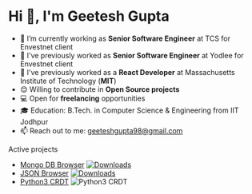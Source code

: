 <!--### Hi there 👋

**geetesh-gupta/geetesh-gupta** is a ✨ _special_ ✨ repository because its `README.md` (this file) appears on your GitHub profile.

Here are some ideas to get you started:\-->

<h1 align="left">Hi 👋, I'm Geetesh Gupta</h1>

<!--<h3 align="center">A passionate developer and casual gamer</h3>-->
<!-- - 🌱 I’m currently learning **data structure & algorithms, web and app development**  -->
<!-- - 👍 Looking for opportunities to join as an intern/full time candidate as a **software engineer** -->
<!-- - ⚡ Fun fact: I love Assassin's Creed game series and would be happy to have a discussion  -->

- 🔭 I’m currently working as **Senior Software Engineer** at TCS for Envestnet client
- 🔭 I've previously worked as **Senior Software Engineer** at Yodlee for Envestnet client
- 🔭 I've previously worked as a **React Developer** at Massachusetts Institute of Technology (**MIT**)
- 😊 Willing to contribute in **Open Source projects**
- 💻 Open for **freelancing** opportunities
- 🎓 Education: B.Tech. in Computer Science & Engineering from IIT Jodhpur
- 📫 Reach out to me: geeteshgupta98@gmail.com


Active projects 
- [Mongo DB Browser](https://plugins.jetbrains.com/plugin/20002-mongo-db-browser) [![Downloads](https://img.shields.io/jetbrains/plugin/d/20002-mongo-db-browser.svg)](https://plugins.jetbrains.com/plugin/20002-mongo-db-browser)
- [JSON Browser](https://plugins.jetbrains.com/plugin/20013-json-browser) [![Downloads](https://img.shields.io/jetbrains/plugin/d/20013-json-browser.svg)](https://plugins.jetbrains.com/plugin/20013-json-browser)
- [Python3 CRDT](https://github.com/anshulahuja98/python3-crdt) ![Python3 CRDT](https://img.shields.io/github/stars/anshulahuja98/python3-crdt?style=social)
<!--
<p align='center'>
  <img src = "https://github-readme-stats.vercel.app/api/top-langs/?username=geetesh-gupta&layout=compact">
</p>
-->
<!--
<details open>
<summary>💻 <b>My Tech Stack</b> :</summary>
  <br/>

-->

<!--
💻 <b>My Tech Stack:</b> <br/> <br/>
<img src="https://img.shields.io/badge/python%20-%2314354C.svg?&style=for-the-badge&logo=python&logoColor=white"/> 
<img src="https://img.shields.io/badge/c%20-%2300599C.svg?&style=for-the-badge&logo=c&logoColor=white"/>
<img src="https://img.shields.io/badge/c++%20-%2300599C.svg?&style=for-the-badge&logo=c%2B%2B&ogoColor=white"/>  
<img src="https://img.shields.io/badge/javascript-%23F7DF1E.svg?&style=for-the-badge&logo=javascript&logoColor=black"/>
<img src="https://img.shields.io/badge/react%20-%2361DAFB.svg?&style=for-the-badge&logo=react&logoColor=black"/>
<img src="https://img.shields.io/badge/html-%23E34F26.svg?&style=for-the-badge&logo=html5&logoColor=white"/> 
<img src="https://img.shields.io/badge/css-%231572B6.svg?&style=for-the-badge&logo=css3&logoColor=white"/>
<img src="https://img.shields.io/badge/markdown-%23000000.svg?&style=for-the-badge&logo=markdown&logoColor=white"/> 
<img src="https://img.shields.io/badge/git%20-%23F05033.svg?&style=for-the-badge&logo=git&logoColor=white"/>
<!--
</details>
-->


<!--
👋 <b>Connect with me</b> :
  <br/> <br/>
[<img src="https://img.shields.io/badge/linkedin-%230077B5.svg?&style=for-the-badge&logo=linkedin&logoColor=white" />](https://www.linkedin.com/in/geetesh-gupta/) 
[<img src="https://img.shields.io/badge/twitter-%231DA1F2.svg?&style=for-the-badge&logo=twitter&logoColor=white" />](https://twitter.com/ggguitarg31)  

<!--
<p align='left'>
  <img src = "https://github-readme-stats.vercel.app/api?username=geetesh-gupta&show_icons=true&line_height=27&include_all_commits=true&count_private=true">
</p>
-->
<!--
<p align="left">
  <img src="https://devicons.github.io/devicon/devicon.git/icons/c/c-original.svg" alt="c" width="40" height="40"/> 
  <img src="https://devicons.github.io/devicon/devicon.git/icons/cplusplus/cplusplus-original.svg" alt="cplusplus" width="40" height="40"/> 
  <img src="https://devicons.github.io/devicon/devicon.git/icons/css3/css3-original-wordmark.svg" alt="css3" width="40" height="40"/>
  <img src="https://www.vectorlogo.zone/logos/gnu_bash/gnu_bash-icon.svg" alt="bash" width="40" height="40"/> 
  <img src="https://www.vectorlogo.zone/logos/firebase/firebase-icon.svg" alt="firebase" width="40" height="40"/> 
  <img src="https://www.vectorlogo.zone/logos/git-scm/git-scm-icon.svg" alt="git" width="40" height="40"/> 
  <img src="https://devicons.github.io/devicon/devicon.git/icons/html5/html5-original-wordmark.svg" alt="html5" width="40" height="40"/> 
  <img src="https://devicons.github.io/devicon/devicon.git/icons/javascript/javascript-original.svg" alt="javascript" width="40" height="40"/> 
  <img src="https://devicons.github.io/devicon/devicon.git/icons/linux/linux-original.svg" alt="linux" width="40" height="40"/> 
  <img src="https://devicons.github.io/devicon/devicon.git/icons/mysql/mysql-original-wordmark.svg" alt="mysql" width="40" height="40"/> 
  <img src="https://devicons.github.io/devicon/devicon.git/icons/nodejs/nodejs-original-wordmark.svg" alt="nodejs" width="40" height="40"/> 
  <img src="https://devicons.github.io/devicon/devicon.git/icons/photoshop/photoshop-plain.svg" alt="photoshop" width="40" height="40"/> 
  <img src="https://devicons.github.io/devicon/devicon.git/icons/python/python-original.svg" alt="python" width="40" height="40"/> 
  <img src="https://devicons.github.io/devicon/devicon.git/icons/react/react-original-wordmark.svg" alt="react" width="40" height="40"/> 
  <img src="https://reactnative.dev/img/header_logo.svg" alt="reactnative" width="40" height="40"/> 
  <img src="https://devicons.github.io/devicon/devicon.git/icons/sass/sass-original.svg" alt="sass" width="40" height="40"/> 
  <img src="https://devicons.github.io/devicon/devicon.git/icons/android/android-original-wordmark.svg" alt="android" width="40" height="40"/> 
  <img src="https://www.vectorlogo.zone/logos/babeljs/babeljs-icon.svg" alt="babel" width="40" height="40"/> 
  <img src="https://devicons.github.io/devicon/devicon.git/icons/typescript/typescript-original.svg" alt="typescript" width="40" height="40"/> 
</p>
-->

